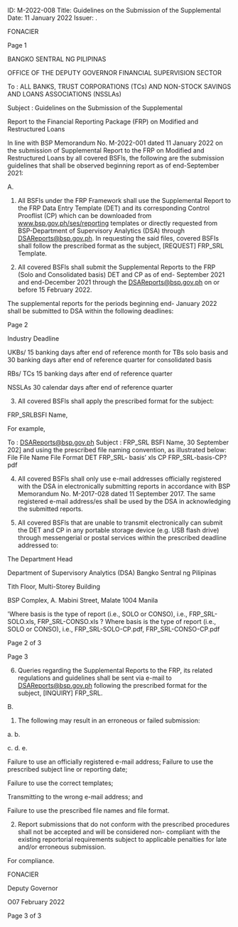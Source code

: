 ID: M-2022-008
Title: Guidelines on the Submission of the Supplemental
Date: 11 January 2022
Issuer: .

FONACIER

Page 1

BANGKO SENTRAL NG PILIPINAS

OFFICE OF THE DEPUTY GOVERNOR FINANCIAL SUPERVISION SECTOR

To : ALL BANKS, TRUST CORPORATIONS (TCs) AND NON-STOCK SAVINGS AND LOANS ASSOCIATIONS (NSSLAs)

Subject : Guidelines on the Submission of the Supplemental

Report to the Financial Reporting Package (FRP) on Modified and Restructured Loans

In line with BSP Memorandum No. M-2022-001 dated 11 January 2022 on the submission of Supplemental Report to the FRP on Modified and Restructured Loans by all covered BSFls, the following are the submission guidelines that shall be observed beginning report as of end-September 2021:

A.

1. All BSFls under the FRP Framework shall use the Supplemental Report to the FRP Data Entry Template (DET) and its corresponding Control Prooflist (CP) which can be downloaded from www.bsp.gov.ph/ses/reporting templates or directly requested from BSP-Department of Supervisory Analytics (DSA) through DSAReports@bsp.gov.ph. In requesting the said files, covered BSFIs shall follow the prescribed format as the subject, [REQUEST] FRP_SRL Template.

2. All covered BSFls shall submit the Supplemental Reports to the FRP (Solo and Consolidated basis) DET and CP as of end- September 2021 and end-December 2021 through the DSAReports@bsp.gov.ph on or before 15 February 2022.

The supplemental reports for the periods beginning end- January 2022 shall be submitted to DSA within the following deadlines:

Page 2

Industry Deadline

UKBs/ 15 banking days after end of reference month for TBs solo basis and 30 banking days after end of reference quarter for consolidated basis

RBs/ TCs 15 banking days after end of reference quarter

NSSLAs 30 calendar days after end of reference quarter

3. All covered BSFls shall apply the prescribed format for the subject:

FRP_SRL<space>BSFI Name,<space><Reference period>

For example,

To : DSAReports@bsp.gov.ph Subject : FRP_SRL BSFI Name, 30 September 202] and using the prescribed file naming convention, as illustrated below: File File Name File Format DET FRP_SRL- basis’ xls CP FRP_SRL-basis-CP? pdf

4. All covered BSFls shall only use e-mail addresses officially registered with the DSA in electronically submitting reports in accordance with BSP Memorandum No. M-2017-028 dated 11 September 2017. The same registered e-mail address/es shall be used by the DSA in acknowledging the submitted reports.

5. All covered BSFls that are unable to transmit electronically can submit the DET and CP in any portable storage device (e.g. USB flash drive) through messengerial or postal services within the prescribed deadline addressed to:

The Department Head

Department of Supervisory Analytics (DSA) Bangko Sentral ng Pilipinas

Tith Floor, Multi-Storey Building

BSP Complex, A. Mabini Street, Malate 1004 Manila

'Where basis is the type of report (i.e., SOLO or CONSO), i.e., FRP_SRL-SOLO.xls, FRP_SRL-CONSO.xIs ? Where basis is the type of report (i.e., SOLO or CONSO), i.e., FRP_SRL-SOLO-CP.pdf, FRP_SRL-CONSO-CP.pdf

Page 2 of 3

Page 3

6. Queries regarding the Supplemental Reports to the FRP, its related regulations and guidelines shall be sent via e-mail to DSAReports@bsp.gov.ph following the prescribed format for the subject, [INQUIRY] FRP_SRL.

B.

1. The following may result in an erroneous or failed submission:

a. b.

c. d. e.

Failure to use an officially registered e-mail address; Failure to use the prescribed subject line or reporting date;

Failure to use the correct templates;

Transmitting to the wrong e-mail address; and

Failure to use the prescribed file names and file format.

2. Report submissions that do not conform with the prescribed procedures shall not be accepted and will be considered non- compliant with the existing reportorial requirements subject to applicable penalties for late and/or erroneous submission.

For compliance.

FONACIER

Deputy Governor

O07 February 2022

Page 3 of 3
